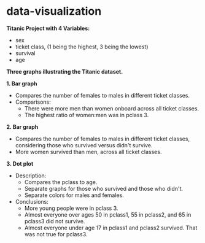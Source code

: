 # data-visualization

**Titanic Project with 4 Variables:**
- sex
- ticket class, (1 being the highest, 3 being the lowest)
- survival
- age

**Three graphs illustrating the Titanic dataset.** 

  **1. Bar graph**
  - Compares the number of females to males in different ticket classes.
  - Comparisons:
    - There were more men than women onboard across all ticket classes.
    - The highest ratio of women:men was in pclass 3.
   
   
   
  **2. Bar graph**
  - Compares the number of females to males in different ticket classes, considering those who survived versus didn't survive.
  - More women survived than men, across all ticket classes.
  
  
  
  **3. Dot plot**
  - Description:
    - Compares the pclass to age. 
    - Separate graphs for those who survived and those who didn't. 
    - Separate colors for males and females.
   - Conclusions:
     - More young people were in pclass 3.
     - Almost everyone over ages 50 in pclass1, 55 in pclass2, and 65 in pclass3 did not survive.
     - Almost everyone under age 17 in pclass1 and pclass2 survived. That was not true for pclass3.
